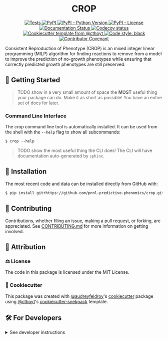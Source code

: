 <!--
<p align="center">
  <img src="https://github.com/pnnl-predictive-phenomics/crop/raw/main/docs/source/logo.png" height="150">
</p>
-->

<h1 align="center">
  CROP
</h1>

<p align="center">
    <a href="https://github.com/pnnl-predictive-phenomics/crop/actions/workflows/tests.yml">
        <img alt="Tests" src="https://github.com/pnnl-predictive-phenomics/crop/workflows/Tests/badge.svg" />
    </a>
    <a href="https://pypi.org/project/crop">
        <img alt="PyPI" src="https://img.shields.io/pypi/v/crop" />
    </a>
    <a href="https://pypi.org/project/crop">
        <img alt="PyPI - Python Version" src="https://img.shields.io/pypi/pyversions/crop" />
    </a>
    <a href="https://github.com/pnnl-predictive-phenomics/crop/blob/main/LICENSE">
        <img alt="PyPI - License" src="https://img.shields.io/pypi/l/crop" />
    </a>
    <a href='https://crop.readthedocs.io/en/latest/?badge=latest'>
        <img src='https://readthedocs.org/projects/crop/badge/?version=latest' alt='Documentation Status' />
    </a>
    <a href="https://codecov.io/gh/pnnl-predictive-phenomics/crop/branch/main">
        <img src="https://codecov.io/gh/pnnl-predictive-phenomics/crop/branch/main/graph/badge.svg" alt="Codecov status" />
    </a>  
    <a href="https://github.com/cthoyt/cookiecutter-python-package">
        <img alt="Cookiecutter template from @cthoyt" src="https://img.shields.io/badge/Cookiecutter-snekpack-blue" /> 
    </a>
    <a href='https://github.com/psf/black'>
        <img src='https://img.shields.io/badge/code%20style-black-000000.svg' alt='Code style: black' />
    </a>
    <a href="https://github.com/pnnl-predictive-phenomics/crop/blob/main/.github/CODE_OF_CONDUCT.md">
        <img src="https://img.shields.io/badge/Contributor%20Covenant-2.1-4baaaa.svg" alt="Contributor Covenant"/>
    </a>
</p>

Consistent Reproduction of Phenotype (CROP) is an mixed integer linear programming (MILP) algorithm for finding reactions to remove from a model to improve the prediction of no-growth phenotypes while ensuring that correctly predicted growth phenotypes are still preserved. 

## 💪 Getting Started

> TODO show in a very small amount of space the **MOST** useful thing your package can do.
> Make it as short as possible! You have an entire set of docs for later.

### Command Line Interface

The crop command line tool is automatically installed. It can
be used from the shell with the `--help` flag to show all subcommands:

```shell
$ crop --help
```

> TODO show the most useful thing the CLI does! The CLI will have documentation auto-generated
> by `sphinx`.

## 🚀 Installation

<!-- Uncomment this section after your first ``tox -e finish``
The most recent release can be installed from
[PyPI](https://pypi.org/project/crop/) with:

```shell
$ pip install crop
```
-->

The most recent code and data can be installed directly from GitHub with:

```bash
$ pip install git+https://github.com/pnnl-predictive-phenomics/crop.git
```

## 👐 Contributing

Contributions, whether filing an issue, making a pull request, or forking, are appreciated. See
[CONTRIBUTING.md](https://github.com/pnnl-predictive-phenomics/crop/blob/master/.github/CONTRIBUTING.md) for more information on getting involved.

## 👋 Attribution

### ⚖️ License

The code in this package is licensed under the MIT License.

<!--
### 📖 Citation

Citation goes here!
-->

<!--
### 🎁 Support

This project has been supported by the following organizations (in alphabetical order):

- [Harvard Program in Therapeutic Science - Laboratory of Systems Pharmacology](https://hits.harvard.edu/the-program/laboratory-of-systems-pharmacology/)

-->

<!--
### 💰 Funding

This project has been supported by the following grants:

| Funding Body                                             | Program                                                                                                                       | Grant           |
|----------------------------------------------------------|-------------------------------------------------------------------------------------------------------------------------------|-----------------|
| DARPA                                                    | [Automating Scientific Knowledge Extraction (ASKE)](https://www.darpa.mil/program/automating-scientific-knowledge-extraction) | HR00111990009   |
-->

### 🍪 Cookiecutter

This package was created with [@audreyfeldroy](https://github.com/audreyfeldroy)'s
[cookiecutter](https://github.com/cookiecutter/cookiecutter) package using [@cthoyt](https://github.com/cthoyt)'s
[cookiecutter-snekpack](https://github.com/cthoyt/cookiecutter-snekpack) template.

## 🛠️ For Developers

<details>
  <summary>See developer instructions</summary>

The final section of the README is for if you want to get involved by making a code contribution.

### Development Installation

To install in development mode, use the following:

```bash
$ git clone git+https://github.com/pnnl-predictive-phenomics/crop.git
$ cd crop
$ pip install -e .
```

### 🥼 Testing

After cloning the repository and installing `tox` with `pip install tox`, the unit tests in the `tests/` folder can be
run reproducibly with:

```shell
$ tox
```

Additionally, these tests are automatically re-run with each commit in a [GitHub Action](https://github.com/pnnl-predictive-phenomics/crop/actions?query=workflow%3ATests).

### 📖 Building the Documentation

The documentation can be built locally using the following:

```shell
$ git clone git+https://github.com/pnnl-predictive-phenomics/crop.git
$ cd crop
$ tox -e docs
$ open docs/build/html/index.html
``` 

The documentation automatically installs the package as well as the `docs`
extra specified in the [`setup.cfg`](setup.cfg). `sphinx` plugins
like `texext` can be added there. Additionally, they need to be added to the
`extensions` list in [`docs/source/conf.py`](docs/source/conf.py).

### 📦 Making a Release

After installing the package in development mode and installing
`tox` with `pip install tox`, the commands for making a new release are contained within the `finish` environment
in `tox.ini`. Run the following from the shell:

```shell
$ tox -e finish
```

This script does the following:

1. Uses [Bump2Version](https://github.com/c4urself/bump2version) to switch the version number in the `setup.cfg`,
   `src/crop/version.py`, and [`docs/source/conf.py`](docs/source/conf.py) to not have the `-dev` suffix
2. Packages the code in both a tar archive and a wheel using [`build`](https://github.com/pypa/build)
3. Uploads to PyPI using [`twine`](https://github.com/pypa/twine). Be sure to have a `.pypirc` file configured to avoid the need for manual input at this
   step
4. Push to GitHub. You'll need to make a release going with the commit where the version was bumped.
5. Bump the version to the next patch. If you made big changes and want to bump the version by minor, you can
   use `tox -e bumpversion -- minor` after.
</details>
